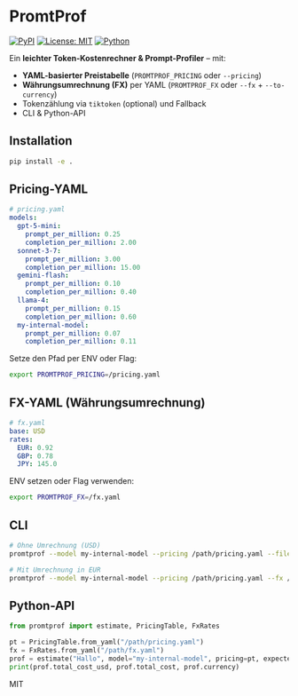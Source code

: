 # PromtProf

[![PyPI](https://img.shields.io/pypi/v/promtprof.svg)](https://pypi.org/project/promtprof/)
[![License: MIT](https://img.shields.io/badge/License-MIT-green.svg)](LICENSE)
[![Python](https://img.shields.io/pypi/pyversions/aiact-checker.svg)](https://pypi.org/project/promtprof/)

Ein **leichter Token-Kostenrechner & Prompt-Profiler** – mit:
- **YAML-basierter Preistabelle** (`PROMTPROF_PRICING` oder `--pricing`)
- **Währungsumrechnung (FX)** per YAML (`PROMTPROF_FX` oder `--fx` + `--to-currency`)
- Tokenzählung via `tiktoken` (optional) und Fallback
- CLI & Python-API

## Installation

```bash
pip install -e .
```

## Pricing-YAML

```yaml
# pricing.yaml
models:
  gpt-5-mini:
    prompt_per_million: 0.25
    completion_per_million: 2.00
  sonnet-3-7:
    prompt_per_million: 3.00
    completion_per_million: 15.00
  gemini-flash:
    prompt_per_million: 0.10
    completion_per_million: 0.40
  llama-4:
    prompt_per_million: 0.15
    completion_per_million: 0.60
  my-internal-model:
    prompt_per_million: 0.07
    completion_per_million: 0.11
```

Setze den Pfad per ENV oder Flag:
```bash
export PROMTPROF_PRICING=/pricing.yaml
```

## FX-YAML (Währungsumrechnung)

```yaml
# fx.yaml
base: USD
rates:
  EUR: 0.92
  GBP: 0.78
  JPY: 145.0
```

ENV setzen oder Flag verwenden:
```bash
export PROMTPROF_FX=/fx.yaml
```

## CLI

```bash
# Ohne Umrechnung (USD)
promtprof --model my-internal-model --pricing /path/pricing.yaml --file prompt.txt

# Mit Umrechnung in EUR
promtprof --model my-internal-model --pricing /path/pricing.yaml --fx /path/fx.yaml --to-currency EUR --file prompt.txt
```

## Python-API

```python
from promtprof import estimate, PricingTable, FxRates

pt = PricingTable.from_yaml("/path/pricing.yaml")
fx = FxRates.from_yaml("/path/fx.yaml")
prof = estimate("Hallo", model="my-internal-model", pricing=pt, expected_output_tokens=5, currency="EUR", fx=fx)
print(prof.total_cost_usd, prof.total_cost, prof.currency)
```

MIT

